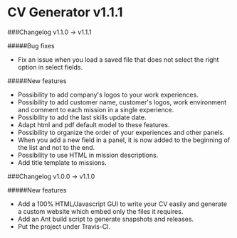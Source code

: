 CV Generator v1.1.1
===================

###Changelog v1.1.0 -> v1.1.1

#####Bug fixes

* Fix an issue when you load a saved file that does not select the right option in select fields.

#####New features

* Possibility to add company's logos to your work experiences.
* Possibility to add customer name, customer's logos, work environment and comment to each mission in a single experience.
* Possibility to add the last skills update date.
* Adapt html and pdf default model to these features.
* Possibility to organize the order of your experiences and other panels.
* When you add a new field in a panel, it is now added to the beginning of the list and not to the end.
* Possibility to use HTML in mission descriptions.
* Add title template to missions.

###Changelog v1.0.0 -> v1.1.0

#####New features

* Add a 100% HTML/Javascript GUI to write your CV easily and generate a custom website which embed only the files it requires.
* Add an Ant build script to generate snapshots and releases.
* Put the project under Travis-CI.